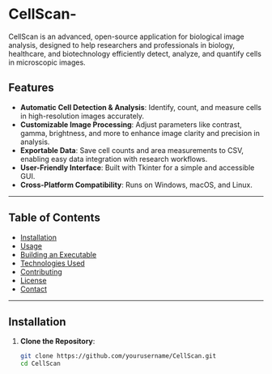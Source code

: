 # CellScan-
CellScan is an advanced, open-source application for biological image analysis, designed to help researchers and professionals in biology, healthcare, and biotechnology efficiently detect, analyze, and quantify cells in microscopic images.

## Features

- **Automatic Cell Detection & Analysis**: Identify, count, and measure cells in high-resolution images accurately.
- **Customizable Image Processing**: Adjust parameters like contrast, gamma, brightness, and more to enhance image clarity and precision in analysis.
- **Exportable Data**: Save cell counts and area measurements to CSV, enabling easy data integration with research workflows.
- **User-Friendly Interface**: Built with Tkinter for a simple and accessible GUI.
- **Cross-Platform Compatibility**: Runs on Windows, macOS, and Linux.

---

## Table of Contents

- [Installation](#installation)
- [Usage](#usage)
- [Building an Executable](#building-an-executable)
- [Technologies Used](#technologies-used)
- [Contributing](#contributing)
- [License](#license)
- [Contact](#contact)

---

## Installation

1. **Clone the Repository**:
   ```bash
   git clone https://github.com/yourusername/CellScan.git
   cd CellScan
